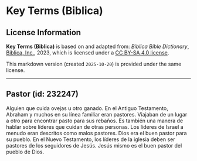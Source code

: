 # Key Terms (Biblica)

## License Information

**Key Terms (Biblica)** is based on and adapted from: _Biblica Bible Dictionary_, [Biblica, Inc.](https://www.biblica.com/), 2023, which is licensed under a [CC BY-SA 4.0 license](https://creativecommons.org/licenses/by-sa/4.0/legalcode.en).

This markdown version (created `2025-10-20`) is provided under the same license.



--------------------------------

## Pastor (id: 232247)

Alguien que cuida ovejas u otro ganado. En el Antiguo Testamento, Abraham y muchos en su línea familiar eran pastores. Viajaban de un lugar a otro para encontrar pasto para sus rebaños. Es también una manera de hablar sobre líderes que cuidan de otras personas. Los líderes de Israel a menudo eran descritos como malos pastores. Dios era el buen pastor para su pueblo. En el Nuevo Testamento, los líderes de la iglesia deben ser pastores de los seguidores de Jesús. Jesús mismo es el buen pastor del pueblo de Dios.


